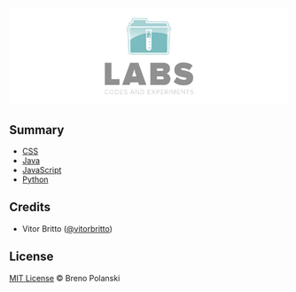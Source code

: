![Labs Logo](logo-labs.jpg "Labs")

## Summary

* [CSS](css/)
* [Java](java/)
* [JavaScript](javascript/)
* [Python](python/)

## Credits

* Vitor Britto ([@vitorbritto](https://github.com/vitorbritto/labs))

## License

[MIT License](http://brenopolanski.mit-license.org/) © Breno Polanski
